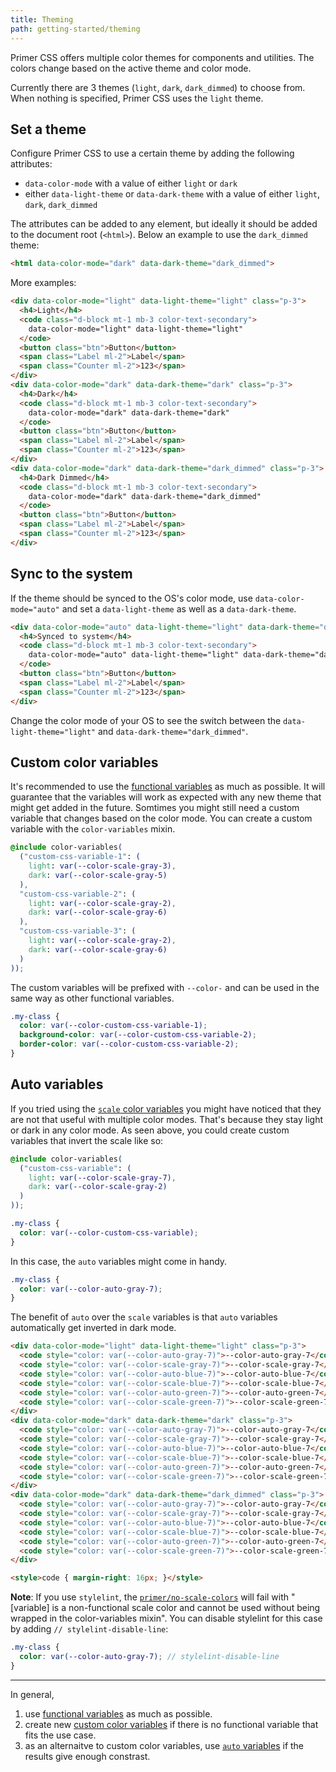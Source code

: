```yaml
---
title: Theming
path: getting-started/theming
---
```


Primer CSS offers multiple color themes for components and utilities. The colors change based on the active theme and color mode.

Currently there are 3 themes (`light`, `dark`, `dark_dimmed`) to choose from. When nothing is specified, Primer CSS uses the `light` theme.

## Set a theme

Configure Primer CSS to use a certain theme by adding the following attributes:

- `data-color-mode` with a value of either `light` or `dark`
- either `data-light-theme` or `data-dark-theme` with a value of either `light`, `dark`, `dark_dimmed`

The attributes can be added to any element, but ideally it should be added to the document root (`<html>`). Below an example to use the `dark_dimmed` theme:

```html
<html data-color-mode="dark" data-dark-theme="dark_dimmed">
```

More examples:

```html live
<div data-color-mode="light" data-light-theme="light" class="p-3">
  <h4>Light</h4>
  <code class="d-block mt-1 mb-3 color-text-secondary">
    data-color-mode="light" data-light-theme="light"
  </code>
  <button class="btn">Button</button>
  <span class="Label ml-2">Label</span>
  <span class="Counter ml-2">123</span>
</div>
<div data-color-mode="dark" data-dark-theme="dark" class="p-3">
  <h4>Dark</h4>
  <code class="d-block mt-1 mb-3 color-text-secondary">
    data-color-mode="dark" data-dark-theme="dark"
  </code>
  <button class="btn">Button</button>
  <span class="Label ml-2">Label</span>
  <span class="Counter ml-2">123</span>
</div>
<div data-color-mode="dark" data-dark-theme="dark_dimmed" class="p-3">
  <h4>Dark Dimmed</h4>
  <code class="d-block mt-1 mb-3 color-text-secondary">
    data-color-mode="dark" data-dark-theme="dark_dimmed"
  </code>
  <button class="btn">Button</button>
  <span class="Label ml-2">Label</span>
  <span class="Counter ml-2">123</span>
</div>
```



## Sync to the system

If the theme should be synced to the OS's color mode, use `data-color-mode="auto"` and set a `data-light-theme` as well as a `data-dark-theme`.

```html live
<div data-color-mode="auto" data-light-theme="light" data-dark-theme="dark_dimmed" class="p-3">
  <h4>Synced to system</h4>
  <code class="d-block mt-1 mb-3 color-text-secondary">
    data-color-mode="auto" data-light-theme="light" data-dark-theme="dark_dimmed"
  </code>
  <button class="btn">Button</button>
  <span class="Label ml-2">Label</span>
  <span class="Counter ml-2">123</span>
</div>
```

Change the color mode of your OS to see the switch between the `data-light-theme="light"` and `data-dark-theme="dark_dimmed"`.

## Custom color variables

It's recommended to use the [functional variables](/support/color-system#functional-variables) as much as possible. It will guarantee that the variables will work as expected with any new theme that might get added in the future. Somtimes you might still need a custom variable that changes based on the color mode. You can create a custom variable with the `color-variables` mixin.

```css
@include color-variables(
  ("custom-css-variable-1": (
    light: var(--color-scale-gray-3),
    dark: var(--color-scale-gray-5)
  ),
  "custom-css-variable-2": (
    light: var(--color-scale-gray-2),
    dark: var(--color-scale-gray-6)
  ),
  "custom-css-variable-3": (
    light: var(--color-scale-gray-2),
    dark: var(--color-scale-gray-6)
  )
));
```

The custom variables will be prefixed with `--color-` and can be used in the same way as other functional variables.

```css
.my-class {
  color: var(--color-custom-css-variable-1);
  background-color: var(--color-custom-css-variable-2);
  border-color: var(--color-custom-css-variable-2);
}
```

## Auto variables

If you tried using the [`scale` color variables](/support/color-system#color-variables) you might have noticed that they are not that useful with multiple color modes. That's because they stay light or dark in any color mode. As seen above, you could create custom variables that invert the scale like so:

```css
@include color-variables(
  ("custom-css-variable": (
    light: var(--color-scale-gray-7),
    dark: var(--color-scale-gray-2)
  )
));

.my-class {
  color: var(--color-custom-css-variable);
}
```

In this case, the `auto` variables might come in handy.

```css
.my-class {
  color: var(--color-auto-gray-7);
}
```

The benefit of `auto` over the `scale` variables is that `auto` variables automatically get inverted in dark mode.

```html live
<div data-color-mode="light" data-light-theme="light" class="p-3">
  <code style="color: var(--color-auto-gray-7)">--color-auto-gray-7</code>
  <code style="color: var(--color-scale-gray-7)">--color-scale-gray-7</code><br>
  <code style="color: var(--color-auto-blue-7)">--color-auto-blue-7</code>
  <code style="color: var(--color-scale-blue-7)">--color-scale-blue-7</code><br>
  <code style="color: var(--color-auto-green-7)">--color-auto-green-7</code>
  <code style="color: var(--color-scale-green-7)">--color-scale-green-7</code>
</div>
<div data-color-mode="dark" data-dark-theme="dark" class="p-3">
  <code style="color: var(--color-auto-gray-7)">--color-auto-gray-7</code>
  <code style="color: var(--color-scale-gray-7)">--color-scale-gray-7</code><br>
  <code style="color: var(--color-auto-blue-7)">--color-auto-blue-7</code>
  <code style="color: var(--color-scale-blue-7)">--color-scale-blue-7</code><br>
  <code style="color: var(--color-auto-green-7)">--color-auto-green-7</code>
  <code style="color: var(--color-scale-green-7)">--color-scale-green-7</code>
</div>
<div data-color-mode="dark" data-dark-theme="dark_dimmed" class="p-3">
  <code style="color: var(--color-auto-gray-7)">--color-auto-gray-7</code>
  <code style="color: var(--color-scale-gray-7)">--color-scale-gray-7</code><br>
  <code style="color: var(--color-auto-blue-7)">--color-auto-blue-7</code>
  <code style="color: var(--color-scale-blue-7)">--color-scale-blue-7</code><br>
  <code style="color: var(--color-auto-green-7)">--color-auto-green-7</code>
  <code style="color: var(--color-scale-green-7)">--color-scale-green-7</code>
</div>

<style>code { margin-right: 16px; }</style>
```

**Note**: If you use `stylelint`, the [`primer/no-scale-colors`](https://github.com/primer/stylelint-config-primer/tree/main/plugins#primerno-scale-colors) will fail with "[variable] is a non-functional scale color and cannot be used without being wrapped in the color-variables mixin". You can disable stylelint for this case by adding `// stylelint-disable-line`:

```scss
.my-class {
  color: var(--color-auto-gray-7); // stylelint-disable-line
}
```

---

In general, 

1. use [functional variables](/support/color-system) as much as possible.
2. create new [custom color variables](/getting-started/theming#custom-color-variables) if there is no functional variable that fits the use case.
3. as an alternaitve to custom color variables, use [`auto` variables](/getting-started/theming#auto-variables) if the results give enough constrast.
